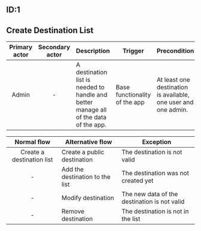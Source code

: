 ## ID:1

## Create Destination List

| **Primary actor** | **Secondary actor** | **Description**                                                                      | **Trigger**                   | **Precondition**                                               | **Postcondition**                    |
| :---------------: | :-----------------: | ------------------------------------------------------------------------------------ | ----------------------------- | -------------------------------------------------------------- | ------------------------------------ |
|       Admin       |          -          | A destination list is needed to handle and better manage all of the data of the app. | Base functionality of the app | At least one destination is available, one user and one admin. | The admin is able to manage the list |

|      **Normal flow**      | **Alternative flow**            | **Exception**                                |
| :-----------------------: | ------------------------------- | -------------------------------------------- |
| Create a destination list | Create a public destination     | The destination is not valid                 |
|             -             | Add the destination to the list | The destination was not created yet          |
|             -             | Modify destination              | The new data of the destination is not valid |
|             -             | Remove destination              | The destination is not in the list           |
